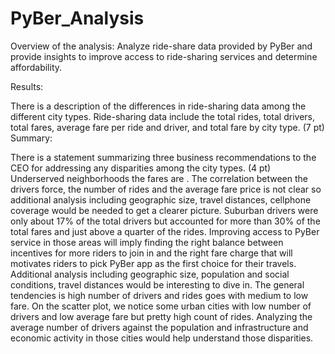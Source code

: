 # PyBer_Analysis
Overview of the analysis: Analyze ride-share data provided by PyBer and provide insights to improve access to ride-sharing services and determine affordability.

Results:



There is a description of the differences in ride-sharing data among the different city types. Ride-sharing data include the total rides, total drivers, total fares, average fare per ride and driver, and total fare by city type. (7 pt)
Summary:

There is a statement summarizing three business recommendations to the CEO for addressing any disparities among the city types. (4 pt)
Underserved neighborhoods the fares are .
The correlation between the drivers force, the number of rides and the average fare price is not clear so additional analysis including geographic size, travel distances, cellphone coverage would be needed to get a clearer picture.
Suburban drivers were only about 17% of the total drivers but accounted for more than 30% of the total fares and just above a quarter of the rides.
Improving access to PyBer service in those areas will imply finding the right balance between incentives for more riders to join in and the right fare charge that will motivates riders to pick PyBer app as the first choice for their travels.
Additional analysis including geographic size, population and social conditions, travel distances would be interesting to dive in.
The general tendencies is high number of drivers and rides goes with medium to low fare.
On the scatter plot, we notice some urban cities with low number of drivers and low average fare but pretty high count of rides. Analyzing the average number of drivers against the population and infrastructure and economic activity in those cities would help understand those disparities.
